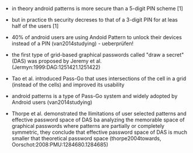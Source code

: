 * in theory android patterns is more secure than a 5-digit PIN scheme [1]

* but in practice th security decreses to that of a 3-digit PIN for at leas half of the users [1]

* 40% of android users are using Andoid Pattern to unlock their devices instead of a PIN (van2014studying) - ueberprüfen!

* the first type of grid-based graphical passwords called "draw a secret"(DAS) was proposed by Jeremy et al. (Jermyn:1999:DAG:1251421.1251422)

* Tao et al. introduced Pass-Go that uses intersections of the cell in a grid (instead of the cells) and improved its usability

* android patterns is a type of Pass-Go system and widely adopted by Android users (van2014studying)

* Thorpe et al. demonstrated the llimitations of user selected patterns and effective password space of DAS ba analyzing the memorable space of graphical passwords where patterns are partially or completely symmetric, they conclude that effective password space of DAS is much smaller that theoretical password space (thorpe2004towards, Oorschot:2008:PMU:1284680.1284685)


